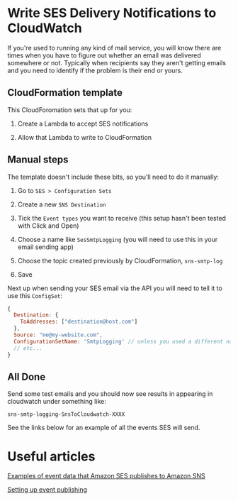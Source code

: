 # Write SES Delivery Notifications to CloudWatch 

If you're used to running any kind of mail service, you will
know there are times when you have to figure out whether
an email was delivered somewhere or not. Typically when recipients say
they aren't getting emails and you need to identify if the problem is their end or yours.

## CloudFormation template
This CloudForomation sets that up for you:

1. Create a Lambda to accept SES notifications

2. Allow that Lambda to write to CloudFormation

## Manual steps

The template doesn't include these bits, so you'll need to do it manually:

1. Go to `SES > Configuration Sets`

2. Create a new `SNS Destination`

3. Tick the `Event types` you want to receive (this setup hasn't been tested with Click and Open)

4. Choose a name like `SesSmtpLogging` (you will need to use this in your email sending app)

5. Choose the topic created previously by CloudFormation, `sns-smtp-log`

5. Save

Next up when sending your SES email via the API you will need to tell it to use this `ConfigSet`:


```js
{
  Destination: {
    ToAddresses: ["destination@host.com"]
  },
  Source: "me@my-website.com",
  ConfigurationSetName: 'SmtpLogging' // unless you used a different name than that above
  // etc...
}
```

## All Done

Send some test emails and you should now see results in appearing in 
cloudwatch under something like: 

`sns-smtp-logging-SnsToCloudwatch-XXXX`

See the links below for an example of all the events SES will
send.



# Useful articles

[Examples of event data that Amazon SES publishes to Amazon SNS](https://docs.aws.amazon.com/ses/latest/DeveloperGuide/event-publishing-retrieving-sns-examples.html#event-publishing-retrieving-sns-delivery)

[Setting up event publishing](https://docs.aws.amazon.com/ses/latest/DeveloperGuide/monitor-using-event-publishing.html)

